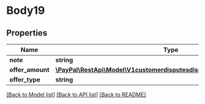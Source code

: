 # Body19

## Properties
Name | Type | Description | Notes
------------ | ------------- | ------------- | -------------
**note** | **string** |  | [optional] 
**offer_amount** | [**\PayPal\RestApi\Model\V1customerdisputesdisputeIdmakeofferOfferAmount**](V1customerdisputesdisputeIdmakeofferOfferAmount.md) |  | [optional] 
**offer_type** | **string** |  | [optional] 

[[Back to Model list]](../README.md#documentation-for-models) [[Back to API list]](../README.md#documentation-for-api-endpoints) [[Back to README]](../README.md)


